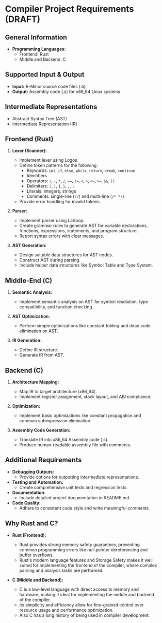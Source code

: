 # Compiler Project Requirements (DRAFT)

## General Information
- **Programming Languages:**
  - Frontend: Rust
  - Middle and Backend: C

## Supported Input & Output
- **Input:** B-Minor source code files (.b)
- **Output:** Assembly code (.s) for x86_64 Linux systems

## Intermediate Representations
- Abstract Syntax Tree (AST)
- Intermediate Representation (IR)

## Frontend (Rust)
1. **Lexer (Scanner):**
   - Implement lexer using Logos.
   - Define token patterns for the following:
     - Keywords: `int`, `if`, `else`, `while`, `return`, `break`, `continue`
     - Identifiers
     - Operators: `+`, `-`, `*`, `/`, `==`, `!=`, `<`, `>`, `<=`, `>=`, `&&`, `||`
     - Delimiters: `(`, `)`, `{`, `}`, `,`, `;`
     - Literals: integers, strings
     - Comments: single-line (`//`) and multi-line (`/* */`)
   - Provide error handling for invalid tokens.

2. **Parser:**
   - Implement parser using Lalrpop.
   - Create grammar rules to generate AST for variable declarations, functions, expressions, statements, and program structure.
   - Report syntax errors with clear messages.

3. **AST Generation:**
   - Design suitable data structures for AST nodes.
   - Construct AST during parsing.
   - Include helper data structures like Symbol Table and Type System.

## Middle-End (C)
1. **Semantic Analysis:**
   - Implement semantic analysis on AST for symbol resolution, type compatibility, and function checking.

2. **AST Optimization:**
   - Perform simple optimizations like constant folding and dead code elimination on AST.

3. **IR Generation:**
   - Define IR structure.
   - Generate IR from AST.

## Backend (C)
1. **Architecture Mapping:**
   - Map IR to target architecture (x86_64).
   - Implement register assignment, stack layout, and ABI compliance.

2. **Optimization:**
   - Implement basic optimizations like constant propagation and common subexpression elimination.

3. **Assembly Code Generation:**
   - Translate IR into x86_64 Assembly code (.s).
   - Produce human-readable assembly file with comments.

## Additional Requirements
- **Debugging Outputs:**
  - Provide options for outputting intermediate representations.
- **Testing and Automation:**
  - Create comprehensive unit tests and regression tests.
- **Documentation:**
  - Include detailed project documentation in README.md.
- **Code Quality:**
  - Adhere to consistent code style and write meaningful comments.

## Why Rust and C?
- **Rust (Frontend):**
  - Rust provides strong memory safety guarantees, preventing common programming errors like null pointer dereferencing and buffer overflows.
  - Rust's modern language features and Storage Safety makes it well suited for implementing the frontend of the compiler, where complex parsing and analysis tasks are performed.

- **C (Middle and Backend):**
  - C is a low-level language with direct access to memory and hardware, making it ideal for implementing the middle and backend of the compiler.
  - Its simplicity and efficiency allow for fine-grained control over resource usage and performance optimization.
  - Also C has a long history of being used in compiler development.
